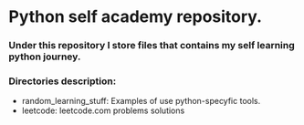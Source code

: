 # Python self academy repository.
### Under this repository I store files that contains my self learning python journey.

### Directories description:
- random_learning_stuff: Examples of use python-specyfic tools.
- leetcode: leetcode.com problems solutions